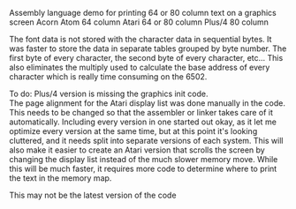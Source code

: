 
Assembly language demo for printing 64 or 80 column text on a graphics screen
 Acorn Atom 64 column
 Atari 64 or 80 column
 Plus/4 80 column


The font data is not stored with the character data in sequential bytes.
It was faster to store the data in separate tables grouped by byte number.
The first byte of every character, the second byte of every character, etc...
This also eliminates the multiply used to calculate the base address of every character
which is really time consuming on the 6502.


To do: 
Plus/4 version is missing the graphics init code.  
The page alignment for the Atari display list was done manually in the code.
This needs to be changed so that the assembler or linker takes care of it automatically.
Including every version in one started out okay, as it let me optimize every version at the same time,
but at this point it's looking cluttered, and it needs split into separate versions of each system.
This will also make it easier to create an Atari version that scrolls the screen by
changing the display list instead of the much slower memory move.  While this will be much faster,
it requires more code to determine where to print the text in the memory map.

This may not be the latest version of the code

